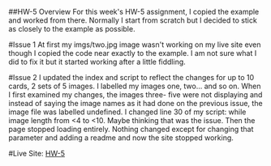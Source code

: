 ##HW-5 Overview
For this week's HW-5 assignment, I copied the example and worked
from there. Normally I start from scratch but I decided to
stick as closely to the example as possible.


#Issue 1
At first my imgs/two.jpg image wasn't working on my live site
even though I copied the code near exactly to the example. I am
not sure what I did to fix it but it started working after a
little fiddling.

#Issue 2
I updated the index and script to reflect the changes for up to
10 cards, 2 sets of 5 images. I labelled my images one, two...
and so on. When I first examined my changes, the images three-
five were not displaying and instead of saying the image names
as it had done on the previous issue, the image file was
labelled undefined. I changed line 30 of my script:
while image length from <4 to <10. Maybe thinking that
was the issue. Then the page stopped loading entirely. Nothing changed except for
changing that parameter and adding a readme and now the site stopped working.


#Live Site:
[HW-5](https://ewilsey.github.io/MART441/HW-5/)

